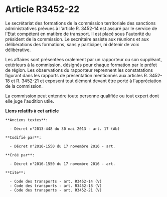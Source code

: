# Article R3452-22

Le secrétariat des formations de la commission territoriale des sanctions administratives prévues à l'article R. 3452-14 est
assuré par le service de l'Etat compétent en matière de transport. Il est placé sous l'autorité du président de la
commission. Le secrétaire assiste aux réunions et aux délibérations des formations, sans y participer, ni détenir de voix
délibérative. 

Les affaires sont présentées oralement par un rapporteur ou son suppléant, extérieurs à la commission, désignés pour chaque
formation par le préfet de région. Les observations du rapporteur reprennent les constatations figurant dans les rapports de
présentation mentionnés aux articles R. 3452-18 et R. 3452-21 et exposent tout élément devant être porté à l'appréciation de
la commission. 

La commission peut entendre toute personne qualifiée ou tout expert dont elle juge l'audition utile.

**Liens relatifs à cet article**

	**Anciens textes**:

	  - Décret n°2013-448 du 30 mai 2013 - art. 17 (Ab)

	**Codifié par**:

	  - Décret n°2016-1550 du 17 novembre 2016 - art.

	**Créé par**:

	  - Décret n°2016-1550 du 17 novembre 2016 - art.

	**Cite**:

	  - Code des transports - art. R3452-14 (V)
	  - Code des transports - art. R3452-18 (V)
	  - Code des transports - art. R3452-21 (V)
